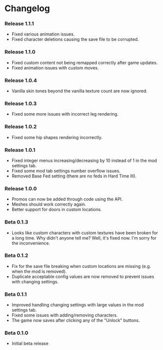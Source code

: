 # Changelog

### Release 1.1.1
- Fixed various animation issues.
- Fixed character deletions causing the save file to be corrupted.

### Release 1.1.0
- Fixed custom content not being remapped correctly after game updates.
- Fixed animation issues with custom moves.

### Release 1.0.4
- Vanilla skin tones beyond the vanilla texture count are now ignored.

### Release 1.0.3
- Fixed some more issues with incorrect leg rendering.

### Release 1.0.2
- Fixed some hip shapes rendering incorrectly.

### Release 1.0.1
- Fixed integer menus increasing/decreasing by 10 instead of 1 in the mod settings tab.
- Fixed some mod tab settings number overflow issues.
- Removed Base Fed setting (there are no feds in Hard Time III).

### Release 1.0.0
- Promos can now be added through code using the API.
- Meshes should work correctly again.
- Better support for doors in custom locations.

### Beta 0.1.3
- Looks like custom characters with custom textures have been broken for a long time. Why didn't anyone tell me? Well, it's fixed now. I'm sorry for the inconvenience.

### Beta 0.1.2
- Fix for the save file breaking when custom locations are missing (e.g. when the mod is removed).
- Duplicate acceptable config values are now removed to prevent issues with changing settings.

### Beta 0.1.1
- Improved handling changing settings with large values in the mod settings tab.
- Fixed some issues with adding/removing characters.
- The game now saves after clicking any of the "Unlock" buttons.

### Beta 0.1.0
- Initial beta release
